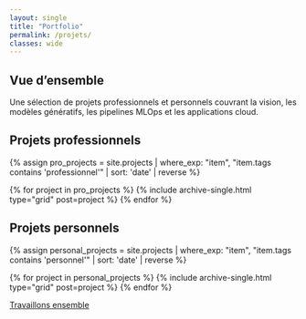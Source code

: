```yaml
---
layout: single
title: "Portfolio"
permalink: /projets/
classes: wide
---
```


## Vue d’ensemble

Une sélection de projets professionnels et personnels couvrant la vision, les modèles génératifs, les pipelines MLOps et les applications cloud.

## Projets professionnels

{% assign pro_projects = site.projects | where_exp: "item", "item.tags contains 'professionnel'" | sort: 'date' | reverse %}
<div class="archive__grid">
  {% for project in pro_projects %}
    {% include archive-single.html type="grid" post=project %}
  {% endfor %}
</div>

## Projets personnels

{% assign personal_projects = site.projects | where_exp: "item", "item.tags contains 'personnel'" | sort: 'date' | reverse %}
<div class="archive__grid">
  {% for project in personal_projects %}
    {% include archive-single.html type="grid" post=project %}
  {% endfor %}
</div>

<p class="text-center">
  <a class="btn btn--primary" href="/contact/">Travaillons ensemble</a>
</p>

